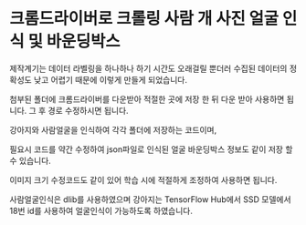 # 크롬드라이버로 크롤링 사람 개 사진 얼굴 인식 및 바운딩박스

제작계기는
데이터 라벨링을 하나하나 하기 시간도 오래걸릴 뿐더러 수집된 데이터의 정확성도 낮고 어렵기 때문에 이렇게 만들게 되었습니다.

첨부된 폴더에 크롬드라이버를 다운받아 적절한 곳에 저장 한 뒤
다운 받아 사용하면 됩니다. 그 후 경로 수정하시면 됩니다.

강아지와 사람얼굴을 인식하여 각각 폴더에 저장하는 코드이며,

필요시 코드를 약간 수정하여 json파일로 인식된 얼굴 바운딩박스 정보도 같이 저장 할 수 있습니다.

이미지 크기 수정코드도 같이 있어 학습 시에 적절하게 조정하여 사용하면 됩니다.

사람얼굴인식은 dlib를 사용하였으며
강아지는 TensorFlow Hub에서 SSD 모델에서 18번 id를 사용하여 얼굴인식이 가능하도록 하였습니다.
